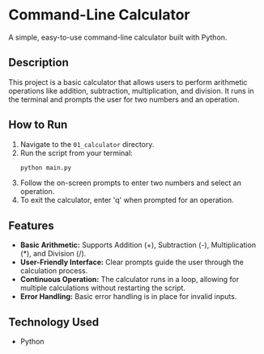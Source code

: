 # Command-Line Calculator

A simple, easy-to-use command-line calculator built with Python.

## Description

This project is a basic calculator that allows users to perform arithmetic operations like addition, subtraction, multiplication, and division. It runs in the terminal and prompts the user for two numbers and an operation.

## How to Run

1.  Navigate to the `01_calculator` directory.
2.  Run the script from your terminal:
    ```bash
    python main.py
    ```
3.  Follow the on-screen prompts to enter two numbers and select an operation.
4.  To exit the calculator, enter 'q' when prompted for an operation.

## Features

-   **Basic Arithmetic:** Supports Addition (+), Subtraction (-), Multiplication (*), and Division (/).
-   **User-Friendly Interface:** Clear prompts guide the user through the calculation process.
-   **Continuous Operation:** The calculator runs in a loop, allowing for multiple calculations without restarting the script.
-   **Error Handling:** Basic error handling is in place for invalid inputs.

## Technology Used

-   Python 
